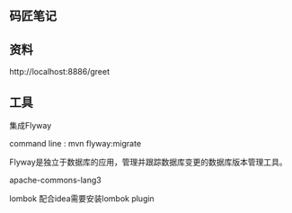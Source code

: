 ## 码匠笔记

## 资料
http://localhost:8886/greet

## 工具
集成Flyway

command line : mvn flyway:migrate

Flyway是独立于数据库的应用，管理并跟踪数据库变更的数据库版本管理工具。


apache-commons-lang3

lombok 配合idea需要安装lombok plugin